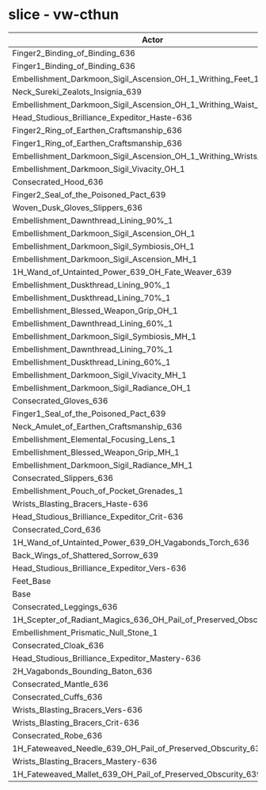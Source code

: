 # slice - vw-cthun
| Actor | DPS | Increase |
|---|:---:|:---:|
|Finger2_Binding_of_Binding_636|1430599|2.00%|
|Finger1_Binding_of_Binding_636|1430226|1.98%|
|Embellishment_Darkmoon_Sigil_Ascension_OH_1_Writhing_Feet_1|1426463|1.71%|
|Neck_Sureki_Zealots_Insignia_639|1424540|1.57%|
|Embellishment_Darkmoon_Sigil_Ascension_OH_1_Writhing_Waist_1|1423717|1.51%|
|Head_Studious_Brilliance_Expeditor_Haste-636|1419354|1.20%|
|Finger2_Ring_of_Earthen_Craftsmanship_636|1418888|1.17%|
|Finger1_Ring_of_Earthen_Craftsmanship_636|1418660|1.15%|
|Embellishment_Darkmoon_Sigil_Ascension_OH_1_Writhing_Wrists_1|1418156|1.12%|
|Embellishment_Darkmoon_Sigil_Vivacity_OH_1|1416811|1.02%|
|Consecrated_Hood_636|1416652|1.01%|
|Finger2_Seal_of_the_Poisoned_Pact_639|1415964|0.96%|
|Woven_Dusk_Gloves_Slippers_636|1415182|0.90%|
|Embellishment_Dawnthread_Lining_90%_1|1414573|0.86%|
|Embellishment_Darkmoon_Sigil_Ascension_OH_1|1413482|0.78%|
|Embellishment_Darkmoon_Sigil_Symbiosis_OH_1|1413350|0.77%|
|Embellishment_Darkmoon_Sigil_Ascension_MH_1|1412421|0.71%|
|1H_Wand_of_Untainted_Power_639_OH_Fate_Weaver_639|1412318|0.70%|
|Embellishment_Duskthread_Lining_90%_1|1412291|0.70%|
|Embellishment_Duskthread_Lining_70%_1|1411683|0.65%|
|Embellishment_Blessed_Weapon_Grip_OH_1|1411272|0.63%|
|Embellishment_Dawnthread_Lining_60%_1|1410713|0.59%|
|Embellishment_Darkmoon_Sigil_Symbiosis_MH_1|1409661|0.51%|
|Embellishment_Dawnthread_Lining_70%_1|1409495|0.50%|
|Embellishment_Duskthread_Lining_60%_1|1409061|0.47%|
|Embellishment_Darkmoon_Sigil_Vivacity_MH_1|1408810|0.45%|
|Embellishment_Darkmoon_Sigil_Radiance_OH_1|1408808|0.45%|
|Consecrated_Gloves_636|1407925|0.39%|
|Finger1_Seal_of_the_Poisoned_Pact_639|1407876|0.38%|
|Neck_Amulet_of_Earthen_Craftsmanship_636|1407782|0.38%|
|Embellishment_Elemental_Focusing_Lens_1|1406822|0.31%|
|Embellishment_Blessed_Weapon_Grip_MH_1|1406813|0.31%|
|Embellishment_Darkmoon_Sigil_Radiance_MH_1|1406543|0.29%|
|Consecrated_Slippers_636|1405603|0.22%|
|Embellishment_Pouch_of_Pocket_Grenades_1|1405491|0.21%|
|Wrists_Blasting_Bracers_Haste-636|1405006|0.18%|
|Head_Studious_Brilliance_Expeditor_Crit-636|1404615|0.15%|
|Consecrated_Cord_636|1404603|0.15%|
|1H_Wand_of_Untainted_Power_639_OH_Vagabonds_Torch_636|1404509|0.14%|
|Back_Wings_of_Shattered_Sorrow_639|1404323|0.13%|
|Head_Studious_Brilliance_Expeditor_Vers-636|1403153|0.05%|
|Feet_Base|1402786|0.02%|
|Base|1402506|0.00%|
|Consecrated_Leggings_636|1400310|-0.16%|
|1H_Scepter_of_Radiant_Magics_636_OH_Pail_of_Preserved_Obscurity_639|1399923|-0.18%|
|Embellishment_Prismatic_Null_Stone_1|1399798|-0.19%|
|Consecrated_Cloak_636|1399531|-0.21%|
|Head_Studious_Brilliance_Expeditor_Mastery-636|1398762|-0.27%|
|2H_Vagabonds_Bounding_Baton_636|1398697|-0.27%|
|Consecrated_Mantle_636|1398363|-0.30%|
|Consecrated_Cuffs_636|1398215|-0.31%|
|Wrists_Blasting_Bracers_Vers-636|1397856|-0.33%|
|Wrists_Blasting_Bracers_Crit-636|1397773|-0.34%|
|Consecrated_Robe_636|1397256|-0.37%|
|1H_Fateweaved_Needle_639_OH_Pail_of_Preserved_Obscurity_639|1396122|-0.46%|
|Wrists_Blasting_Bracers_Mastery-636|1394567|-0.57%|
|1H_Fateweaved_Mallet_639_OH_Pail_of_Preserved_Obscurity_639|1394437|-0.58%|
